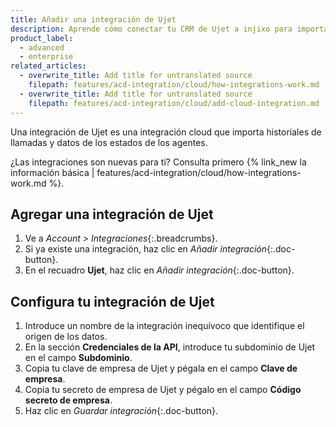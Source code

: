 ```yaml
---
title: Añadir una integración de Ujet
description: Aprende cómo conectar tu CRM de Ujet a injixo para importar datos.
product_label:
  - advanced
  - enterprise
related_articles:
  - overwrite_title: Add title for untranslated source
    filepath: features/acd-integration/cloud/how-integrations-work.md
  - overwrite_title: Add title for untranslated source
    filepath: features/acd-integration/cloud/add-cloud-integration.md
---
```


Una integración de Ujet es una integración cloud que importa historiales de llamadas y datos de los estados de los agentes.

¿Las integraciones son nuevas para ti? Consulta primero {% link_new la información básica | features/acd-integration/cloud/how-integrations-work.md %}.

## Agregar una integración de Ujet

1. Ve a _Account > Integraciones_{:.breadcrumbs}.
2. Si ya existe una integración, haz clic en _Añadir integración_{:.doc-button}.
3. En el recuadro **Ujet**, haz clic en _Añadir integración_{:.doc-button}.

## Configura tu integración de Ujet

1. Introduce un nombre de la integración inequívoco que identifique el origen de los datos.
2. En la sección **Credenciales de la API**, introduce tu subdominio de Ujet en el campo **Subdominio**.
3. Copia tu clave de empresa de Ujet y pégala en el campo **Clave de empresa**.
4. Copia tu secreto de empresa de Ujet y pégalo en el campo **Código secreto de empresa**.
5. Haz clic en _Guardar integración_{:.doc-button}.

